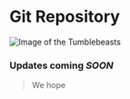 # Git Repository
![Image of the Tumblebeasts](http://s3.amazonaws.com/theoatmeal-img/comics/state_web_winter/tumblr.jpg)
### Updates coming *SOON*
> We hope

